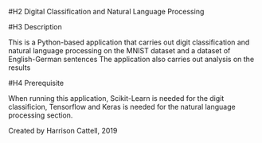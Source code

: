 #H2 Digital Classification and Natural Language Processing

#H3 Description

This is a Python-based application that carries out digit classification and natural language processing on the MNIST dataset and a dataset of English-German sentences
The application also carries out analysis on the results

#H4 Prerequisite

When running this application, Scikit-Learn is needed for the digit classificion, Tensorflow and Keras is needed for the natural language processing section.


Created by Harrison Cattell, 2019
